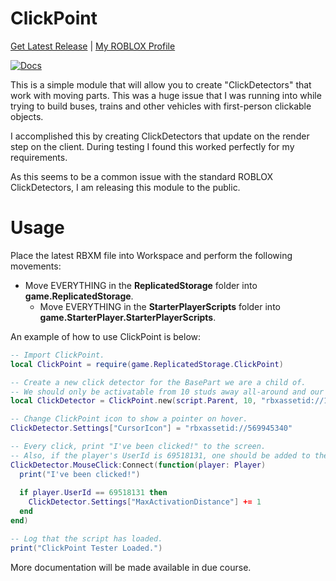 # ClickPoint
[Get Latest Release](https://github.com/fnuerpod/ClickPoint/releases/latest) | [My ROBLOX Profile](https://roblox.com/users/69518131/profile)

[![Docs](https://github.com/fnuerpod/ClickPoint/actions/workflows/docs.yaml/badge.svg)](https://github.com/fnuerpod/ClickPoint/actions/workflows/docs.yaml)

This is a simple module that will allow you to create "ClickDetectors" that work with moving parts. This was a huge issue that I was running into while trying to build buses, trains and other vehicles with first-person clickable objects.

I accomplished this by creating ClickDetectors that update on the render step on the client. During testing I found this worked perfectly for my requirements.

As this seems to be a common issue with the standard ROBLOX ClickDetectors, I am releasing this module to the public.

# Usage
Place the latest RBXM file into Workspace and perform the following movements:
  - Move EVERYTHING in the **ReplicatedStorage** folder into **game.ReplicatedStorage**.
	- Move EVERYTHING in the **StarterPlayerScripts** folder into **game.StarterPlayer.StarterPlayerScripts**.
  
An example of how to use ClickPoint is below:
```lua
-- Import ClickPoint.
local ClickPoint = require(game.ReplicatedStorage.ClickPoint)

-- Create a new click detector for the BasePart we are a child of.
-- We should only be activatable from 10 studs away all-around and our cursor icon on hover should be Shrek.
local ClickDetector = ClickPoint.new(script.Parent, 10, "rbxassetid://1946950078")

-- Change ClickPoint icon to show a pointer on hover.
ClickDetector.Settings["CursorIcon"] = "rbxassetid://569945340"

-- Every click, print "I've been clicked!" to the screen.
-- Also, if the player's UserId is 69518131, one should be added to the MaxActivationDistance.
ClickDetector.MouseClick:Connect(function(player: Player)
  print("I've been clicked!")
  
  if player.UserId == 69518131 then
    ClickDetector.Settings["MaxActivationDistance"] += 1
  end
end)

-- Log that the script has loaded.
print("ClickPoint Tester Loaded.")
```

More documentation will be made available in due course.
